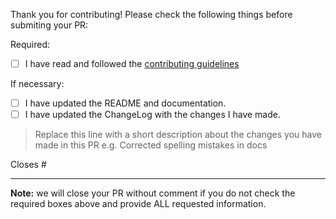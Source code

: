 Thank you for contributing! Please check the following things before submiting your PR:

Required:
- [ ] I have read and followed the [contributing guidelines](https://github.com/PuneetGopinath/Sanitizers/blob/main/.github/CONTRIBUTING.md)

If necessary:
- [ ] I have updated the README and documentation.
- [ ] I have updated the ChangeLog with the changes I have made.

> Replace this line with a short description about the changes you have made in this PR e.g. Corrected spelling mistakes in docs

<!--
If this pull request closes an issue, then add the issue number below
-->

Closes #

---------------------------------------------------------------------

**Note:** we will close your PR without comment if you do not check the required boxes above and provide ALL requested information.
